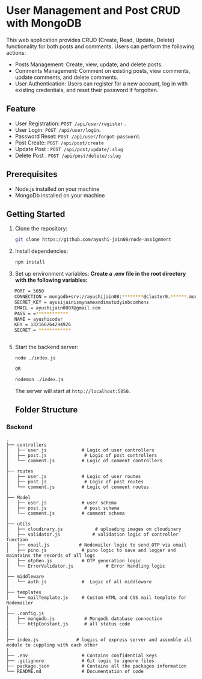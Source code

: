 # User Management and Post CRUD with MongoDB

This web application provides CRUD (Create, Read, Update, Delete) functionality for both posts and comments. Users can perform the following actions:

- Posts Management: Create, view, update, and delete posts.
- Comments Management: Comment on existing posts, view comments, update comments, and delete comments.
- User Authentication: Users can register for a new account, log in with existing credentials, and reset their password if forgotten.

## Feature

- User Registration: `POST /api/user/register` .
- User Login: `POST /api/user/login`.
- Password Reset: `POST /api/user/forgot-password`.
- Post Create: `POST /api/post/create`
- Update Post : `POST /api/post/update/:slug`
- Delete Post : `POST /api/post/delete/:slug`

## Prerequisites

- Node.js installed on your machine
- MongoDb installed on your machine

## Getting Started

1. Clone the repository:

   ```bash
   git clone https://github.com/ayushi-jain08/node-assignment

   ```

2. Install dependencies:

   ```bash
   npm install
   ```

3. Set up environment variables:
   **Create a .env file in the root directory with the following variables:**

```bash
   PORT = 5050
   CONNECTION = mongodb+srv://ayushijain08:********@cluster0.******.mongodb.net/node-assignmemnt
   SECRET_KEY = ayusijainismynameandimstudyinbcomhons
   EMAIL = ayushijain0807@gmail.com
   PASS = =************
   NAME = ayushicoder
   KEY = 132166264294926
   SECRET = ************



```

5. Start the backend server:

   ```bash
   node ./index.js
   ```

   `OR`

   ```bash
   nodemon ./index.js
   ```

   The server will start at `http://localhost:5050`.

   ## Folder Structure

### Backend

```
.
├── controllers
│   ├── user.js             # Logic of user controllers
│   ├── post.js              # Logic of post controllers
│   └── comment.js          # Logic of comment controllers
│
├── routes
│   ├── user.js             # Logic of user routes
│   ├── post.js              # Logic of post routes
│   └── comment.js          # Logic of comment routes
│
├── Model
│   ├── user.js             # user schema
│   ├── post.js              # post schema
│   └── comment.js          # comment schema
│
├── utils
│   ├── cloudinary.js            # uploading images on cloudinary
│   ├── validator.js            # validation logic of controller function
│   ├── email.js           # Nodemailer logic to send OTP via email
│   ├── pino.js             # pino logic to save and logger and maintains the records of all logs
│   ├── otpGen.js           # OTP generation logic
│   └── ErrorValidator.js            # Error handling logic
│
├── middleware
│   └── auth.js             #  Logic of all middleware
│
├── templates
│   └── mailTemplate.js     # Custom HTML and CSS mail template for Nodemailer
│
├── .config.js 
│   ├── mongodb.js           # Mongodb database connection 
│   └── httpConstant.js      # all status code  
|     
│
├── index.js              # logics of express server and assemble all module to cuppling with each other
|
├── .env                    # Contains confidential keys
├── .gitignore              # Git logic to ignore files
├── package.json            # Contains all the packages information
└── README.md               # Documentation of code

